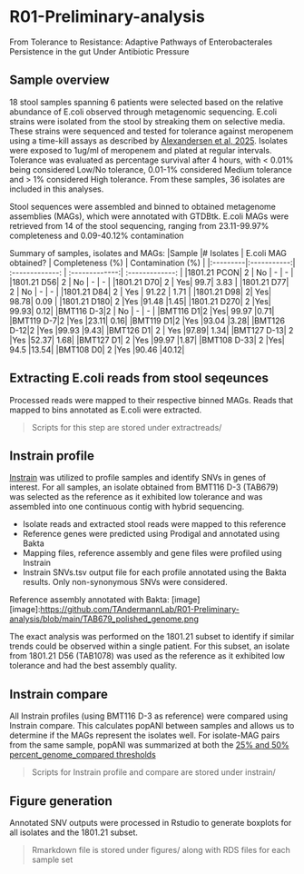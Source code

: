 # R01-Preliminary-analysis
From Tolerance to Resistance: Adaptive Pathways of Enterobacterales Persistence in the gut Under Antibiotic Pressure

## Sample overview
18 stool samples spanning 6 patients were selected based on the relative abundance of E.coli observed through metagenomic sequencing.
E.coli strains were isolated from the stool by streaking them on selective media. These strains were sequenced and tested for tolerance against meropenem using a time-kill assays as described by [Alexandersen et al, 2025](https://doi.org/10.1128/spectrum.01124-25). Isolates were exposed to 1ug/ml of meropenem and plated at regular intervals. Tolerance was evaluated as percentage survival after 4 hours, with < 0.01% being considered Low/No tolerance, 0.01-1% considered Medium tolerance and > 1% considered High tolerance. From these samples, 36 isolates are included in this analyses.

Stool sequences were assembled and binned to obtained metagenome assemblies (MAGs), which were annotated with GTDBtk. E.coli MAGs were retrieved from 14 of the stool sequencing, ranging from 23.11-99.97% completeness and 0.09-40.12% contamination

Summary of samples, isolates and MAGs:
|Sample	    |# Isolates	| E.coli MAG obtained? |	Completeness (%)	| Contamination (%) |
|:---------|:-----------:| :-------------: | :-------------:| :-------------: |
|1801.21 PCON| 2  | No	 |  -  |   -   |
|1801.21 D56| 2	 |  No	 |  -  |   -   |
|1801.21 D70| 2	| Yes|	99.7|	3.83 |
|1801.21 D77| 2 | No | - | - |
|1801.21 D84| 2 | Yes | 91.22 | 1.71 |
|1801.21 D98| 2|	Yes|	98.78|	0.09 |
|1801.21 D180|	2	|Yes	|91.48	|1.45|
|1801.21 D270|	2	|Yes|	99.93|	0.12|
|BMT116 D-3|2  |  No	 |  -  |   -   |
|BMT116 D1|2	|Yes|	99.97	|0.71|
|BMT119 D-7|2	|Yes	|23.11|	0.16|
|BMT119 D1|2	|Yes	|93.04	|3.28|
|BMT126 D-12|2	|Yes	|99.93	|9.43|
|BMT126 D1|	2	| Yes	|97.89|	1.34|
|BMT127 D-13|	2	|Yes	|52.37|	1.68|
|BMT127 D1|	2	|Yes	|99.97	|1.87|
|BMT108 D-33|	2	|Yes|	94.5	|13.54|
|BMT108 D0| 2	|Yes	|90.46	|40.12|

## Extracting E.coli reads from stool seqeunces
Processed reads were mapped to their respective binned MAGs. Reads that mapped to bins annotated as E.coli were extracted.
> Scripts for this step are stored under extractreads/

## Instrain profile
[Instrain](https://instrain.readthedocs.io/en/latest/) was utilized to profile samples and identify SNVs in genes of interest.
For all samples, an isolate obtained from BMT116 D-3 (TAB679) was selected as the reference as it exhibited low tolerance and was assembled into one continuous contig with hybrid sequencing.
-  Isolate reads and extracted stool reads were mapped to this reference
-  Reference genes were predicted using Prodigal and annotated using Bakta
-  Mapping files, reference assembly and gene files were profiled using Instrain
-  Instrain SNVs.tsv output file for each profile annotated using the Bakta results. Only non-synonymous SNVs were considered.

Reference assembly annotated with Bakta: [image]
[image]:https://github.com/TAndermannLab/R01-Preliminary-analysis/blob/main/TAB679_polished_genome.png

The exact analysis was performed on the 1801.21 subset to identify if similar trends could be observed within a single patient. For this subset, an isolate from 1801.21 D56 (TAB1078) was used as the reference as it exhibited low tolerance and had the best assembly quality.

## Instrain compare
All Instrain profiles (using BMT116 D-3 as reference) were compared using Instrain compare. This calculates popANI between samples and allows us to determine if the MAGs represent the isolates well. For isolate-MAG pairs from the same sample, popANI was summarized at both the [25% and 50% percent_genome_compared thresholds](https://instrain.readthedocs.io/en/latest/important_concepts.html#thresholds-for-determining-same-vs-different-strains)

> Scripts for Instrain profile and compare are stored under instrain/

## Figure generation
Annotated SNV outputs were processed in Rstudio to generate boxplots for all isolates and the 1801.21 subset.
> Rmarkdown file is stored under figures/ along with RDS files for each sample set
